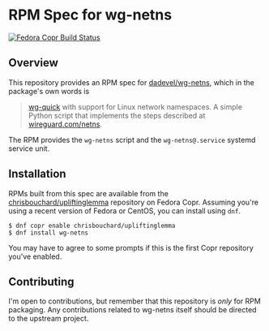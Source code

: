 # RPM Spec for wg-netns

[![Fedora Copr Build Status][copr-package-status-img]][copr-package]

[copr-package-status-img]: https://copr.fedorainfracloud.org/coprs/chrisbouchard/upliftinglemma/package/wg-netns/status_image/last_build.png
[copr-package]: https://copr.fedorainfracloud.org/coprs/chrisbouchard/upliftinglemma/package/wg-netns/


## Overview

This repository provides an RPM spec for [dadevel/wg-netns], which in the
package's own words is

> [wg-quick] with support for Linux network namespaces. A simple Python script
> that implements the steps described at [wireguard.com/netns].

The RPM provides the `wg-netns` script and the `wg-netns@.service` systemd
service unit.

[dadevel/wg-netns]: https://github.com/dadevel/wg-netns
[wg-quick]: https://git.zx2c4.com/wireguard-tools/about/src/man/wg-quick.8
[wireguard.com/netns]: https://www.wireguard.com/netns/#ordinary-containerization


## Installation

RPMs built from this spec are available from the [chrisbouchard/upliftinglemma]
repository on Fedora Copr. Assuming you're using a recent version of Fedora or
CentOS, you can install using `dnf`.

```console
$ dnf copr enable chrisbouchard/upliftinglemma
$ dnf install wg-netns
```

You may have to agree to some prompts if this is the first Copr repository
you've enabled.

[chrisbouchard/upliftinglemma]: https://copr.fedorainfracloud.org/coprs/chrisbouchard/upliftinglemma


## Contributing

I'm open to contributions, but remember that this repository is *only* for RPM
packaging. Any contributions related to wg-netns itself should be directed to
the upstream project.
